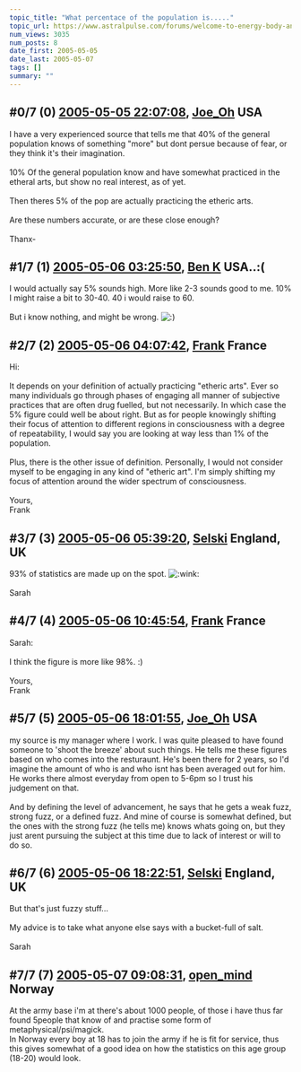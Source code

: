 ```yaml
---
topic_title: "What percentace of the population is....."
topic_url: https://www.astralpulse.com/forums/welcome-to-energy-body-and-the-chakras/what-percentace-of-the-population-is
num_views: 3035
num_posts: 8
date_first: 2005-05-05
date_last: 2005-05-07
tags: []
summary: ""
---
```


## \#0/7 (0) [2005-05-05 22:07:08](https://www.astralpulse.com/forums/index.php?msg=163380), [Joe_Oh](https://www.astralpulse.com/forums/profile/?u=6947) USA ##
<section>
I have a very experienced source that tells me that 40% of the general population knows of something "more" but dont persue because of fear, or they think it's their imagination.
<br>
<br>
10% Of the general population know and have somewhat practiced in the etheral arts, but show no real interest, as of yet.
<br>
<br>
Then theres 5% of the pop are actually practicing the etheric arts.
<br>
<br>
Are these numbers accurate, or are these close enough?
<br>
<br>
Thanx-
</section>

## \#1/7 (1) [2005-05-06 03:25:50](https://www.astralpulse.com/forums/index.php?msg=163402), [Ben K](https://www.astralpulse.com/forums/profile/?u=8796) USA..:( ##
<section>
I would actually say 5% sounds high. More like 2-3 sounds good to me. 10% I might raise a bit to 30-40. 40 i would raise to 60.
<br>
<br>
But i know nothing, and might be wrong.
<img alt=":)" class="smiley" src="https://www.astralpulse.com/forums/Smileys/fugue/smiley.png" title="Smiley"/>
</section>

## \#2/7 (2) [2005-05-06 04:07:42](https://www.astralpulse.com/forums/index.php?msg=163406), [Frank](https://www.astralpulse.com/forums/profile/?u=359) France ##
<section>
Hi:
<br>
<br>
It depends on your definition of actually practicing "etheric arts". Ever so many individuals go through phases of engaging all manner of subjective practices that are often drug fuelled, but not necessarily. In which case the 5% figure could well be about right. But as for people knowingly shifting their focus of attention to different regions in consciousness with a degree of repeatability, I would say you are looking at way less than 1% of the population.
<br>
<br>
Plus, there is the other issue of definition. Personally, I would not consider myself to be engaging in any kind of "etheric art". I'm simply shifting my focus of attention around the wider spectrum of consciousness.
<br>
<br>
Yours,
<br>
Frank
</section>

## \#3/7 (3) [2005-05-06 05:39:20](https://www.astralpulse.com/forums/index.php?msg=163410), [Selski](https://www.astralpulse.com/forums/profile/?u=6012) England, UK ##
<section>
93% of statistics are made up on the spot.
<img alt=":wink:" class="smiley" src="https://www.astralpulse.com/forums/Smileys/fugue/wink.png" title="Wink"/>
<br>
<br>
Sarah
</section>

## \#4/7 (4) [2005-05-06 10:45:54](https://www.astralpulse.com/forums/index.php?msg=163417), [Frank](https://www.astralpulse.com/forums/profile/?u=359) France ##
<section>
Sarah:
<br>
<br>
I think the figure is more like 98%. :)
<br>
<br>
Yours,
<br>
Frank
</section>

## \#5/7 (5) [2005-05-06 18:01:55](https://www.astralpulse.com/forums/index.php?msg=163450), [Joe_Oh](https://www.astralpulse.com/forums/profile/?u=6947) USA ##
<section>
my source is my manager where I work. I was quite pleased to have found someone to 'shoot the breeze' about such things. He tells me these figures based on who comes into the resturaunt. He's been there for 2 years, so I'd imagine the amount of who is and who isnt has been averaged out for him. He works there almost everyday from open to 5-6pm so I trust his judgement on that.
<br>
<br>
And by defining the level of advancement, he says that he gets a weak fuzz, strong fuzz, or a defined fuzz. And mine of course is somewhat defined, but the ones with the strong fuzz (he tells me) knows whats going on, but they just arent pursuing the subject at this time due to lack of interest or will to do so.
</section>

## \#6/7 (6) [2005-05-06 18:22:51](https://www.astralpulse.com/forums/index.php?msg=163453), [Selski](https://www.astralpulse.com/forums/profile/?u=6012) England, UK ##
<section>
But that's just fuzzy stuff...
<br>
<br>
My advice is to take what anyone else says with a bucket-full of salt.
<br>
<br>
Sarah
</section>

## \#7/7 (7) [2005-05-07 09:08:31](https://www.astralpulse.com/forums/index.php?msg=163496), [open_mind](https://www.astralpulse.com/forums/profile/?u=6406) Norway ##
<section>
At the army base i'm at there's about 1000 people, of those i have thus far found 5people that know of and practise some form of metaphysical/psi/magick.
<br>
In Norway every boy at 18 has to join the army if he is fit for service, thus this gives somewhat of a good idea on how the statistics on this age group (18-20) would look.
</section>